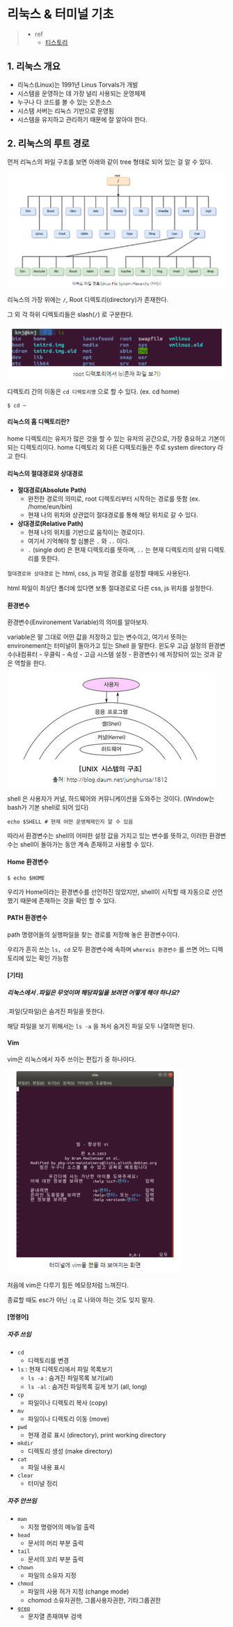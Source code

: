 # 리눅스 & 터미널 기초

> - ref
>   - [티스토리](https://kim-mj.tistory.com/224?category=879202)



## 1. 리눅스 개요

- 리눅스(Linux)는 1991년 Linus Torvals가 개발
- 시스템을 운영하는 데 가장 널리 사용되는 운영체제
- 누구나 다 코드를 볼 수 있는 오픈소스
- 시스템 서버는 리눅스 기반으로 운영됨
- 시스템을 유지하고 관리하기 때문에 잘 알아야 한다.





## 2. 리눅스의 루트 경로

먼저 리눅스의 파일 구조를 보면 아래와 같이 tree 형태로 되어 있는 걸 알 수 있다.

![image-20200811121737591](images/image-20200811121737591.png)

리눅스의 가장 위에는 `/`, Root 디렉토리(directory)가 존재한다.

그 외 각 하위 디렉토리들은 slash(`/`) 로 구분한다.

![image-20200811121838519](images/image-20200811121838519.png)



디렉토리 간의 이동은 `cd 디렉토리명` 으로 할 수 있다. (ex. cd home)

```shell
$ cd ~
```



#### 리눅스의 홈 디렉토리란?

home 디렉토리는 유저가 많은 것을 할 수 있는 유저의 공간으로, 가장 중요하고 기본이 되는 디렉토리이다.
home 디렉토리 외 다른 디렉토리들은 주로 system directory 라고 한다.



#### 리눅스의 절대경로와 상대경로

- **절대경로(Absolute Path)**
  - 완전한 경로의 의미로, root 디렉토리부터 시작하는 경로를 뜻함 (ex. /home/eun/bin)
  - 현재 나의 위치와 상관없이 절대경로를 통해 해당 위치로 갈 수 있다.
- **상대경로(Relative Path)**
  - 현재 나의 위치를 기반으로 움직이는 경로이다.
  - 여기서 기억해야 할 심볼은 `.` 와 `..` 이다.
  - `.` (single dot) 은 현재 디렉토리를 뜻하며, `..` 는 현재 디렉토리의 상위 디렉토리를 뜻한다.



`절대경로와 상대경로` 는 html, css, js 파일 경로를 설정할 때에도 사용된다.

html 파일이 최상단 폴더에 있다면 보통 절대경로로 다른 css, js 위치를 설정한다.



#### 환경변수

환경변수(Environement Variable)의 의미를 알아보자.

variable은 말 그대로 어떤 값을 저장하고 있는 변수이고, 여기서 뜻하는 environement는 터미널이 돌아가고 있는 Shell 을 말한다. 윈도우 고급 설정의 환경변수(내컴퓨터 - 우클릭 - 속성 - 고급 시스템 설정 - 환경변수) 에 저장되어 있는 것과 같은 역할을 한다.

![image-20200811122356580](images/image-20200811122356580.png)



shell 은 사용자가 커널, 하드웨어와 커뮤니케이션을 도와주는 것이다. (Window는 bash가 기본 shell로 되어 있다)

```shell
echo $SHELL # 현재 어떤 운영체제인지 알 수 있음
```

따라서 환경변수는 shell의 어떠한 설정 값을 가지고 있는 변수를 뜻하고, 이러한 환경변수는 shell이 돌아가는 동안 계속 존재하고 사용할 수 있다.



#### Home 환경변수

```shell
$ echo $HOME
```

우리가 Home이라는 환경변수를 선언하진 않았지만, shell이 시작할 때 자동으로 선언했기 때문에 존재하는 것을 확인 할 수 있다.



#### PATH 환경변수

path 명령어들의 실행파일을 찾는 경로를 저장해 놓은 환경변수이다.

우리가 흔히 쓰는 `ls, cd` 모두 환경변수에 속하며 `whereis 환경변수` 를 쓰면 어느 디렉토리에 있는 확인  가능함



#### [기타]

##### 리눅스에서 .파일은 무엇이며 해당파일을 보려면 어떻게 해야 하나요?

.파일(닷파일)은 숨겨진 파일을 뜻한다.

해당 파일을 보기 위해서는 `ls -a` 을 쳐서 숨겨진 파일 모두 나열하면 된다.



#### Vim

vim은 리눅스에서 자주 쓰이는 편집기 중 하나이다.

![image-20200811122936057](images/image-20200811122936057.png)

처음에 vim은 다루기 힘든 메모장처럼 느껴진다.

종료할 때도 esc가 아닌 `:q` 로 나와야 하는 것도 잊지 말자.



#### [명령어]

##### 자주 쓰임

- `cd`
  - 디렉토리를 변경
- `ls` : 현재 디렉토리에서 파일 목록보기
  - `ls -a` : 숨겨진 파일목록 보기(all)
  - `ls -al` : 숨겨진 파일목록 길게 보기 (all, long)
- `cp`
  - 파일이나 디렉토리 복사 (copy)
- `mv`
  - 파일이나 디렉토리 이동 (move)
- `pwd`
  - 현재 경로 표시 (directory), print working directory
- `mkdir`
  - 디렉토리 생성 (make directory)
- `cat`
  - 파일 내용 표시
- `clear`
  - 터미널 정리



##### 자주 안쓰임

- `man`
  - 지정 명령어의 메뉴얼 출력
- `head`
  - 문서의 머리 부분 출력
- `tail`
  - 문서의 꼬리 부분 출력
- `chown`
  - 파일의 소유자 지정
- `chmod`
  - 파일의 사용 허가 지정 (change mode)
  - chomod 소유자권한, 그룹사용자권한, 기타그룹권한
- [`grep`](https://geundi.tistory.com/113)
  - 문자열 존재여부 검색